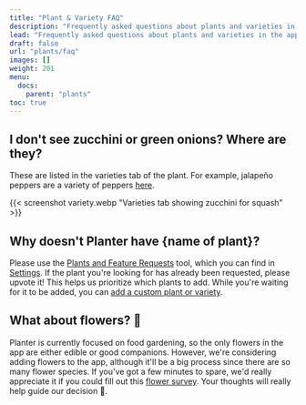 ```yaml
---
title: "Plant & Variety FAQ"
description: "Frequently asked questions about plants and varieties in the app."
lead: "Frequently asked questions about plants and varieties in the app."
draft: false
url: "plants/faq"
images: []
weight: 201
menu:
  docs:
    parent: "plants"
toc: true
---
```


## I don't see zucchini or green onions? Where are they?
These are listed in the varieties tab of the plant. For example, jalapeño peppers are a variety of
peppers [here](https://planter.garden/plants/peppers?tab=1).

{{< screenshot variety.webp "Varieties tab showing zucchini for squash" >}}


## Why doesn't Planter have {name of plant}?

Please use the [Plants and Feature Requests](https://planter.garden/requests) tool, which you can
find in [Settings](https://planter.garden/settings). If the plant you're looking for has already
been requested, please upvote it! This helps us prioritize which plants to add. While you're waiting
for it to be added, you can [add a custom plant or variety](../customization).


## What about flowers? 🌼

Planter is currently focused on food gardening, so the only flowers in the app are either edible or
good companions. However, we're considering adding flowers to the app, although it'll be a big process
since there are so many flower species. If you've got a few minutes to spare, we'd really appreciate
it if you could fill out this [flower survey](https://docs.google.com/forms/d/e/1FAIpQLSd03HjIP3Y43ARW6VIRi9aGVfpUK8kNMKtOIwKZL-OIXNCBgQ/viewform?usp=sf_link). Your thoughts will really help guide our decision 🙂.
